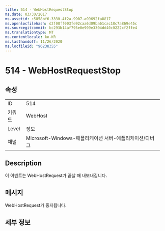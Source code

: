 ```yaml
---
title: 514 - WebHostRequestStop
ms.date: 03/30/2017
ms.assetid: c5858bf6-3330-4f2a-9907-a99692fa8817
ms.openlocfilehash: d2f08ff003fe92caa6d09ba61cac18c7a869e45c
ms.sourcegitcommit: bc293b14af795e0e999e3304dd40c0222cf2ffe4
ms.translationtype: MT
ms.contentlocale: ko-KR
ms.lasthandoff: 11/26/2020
ms.locfileid: "96238355"
---
```

# <a name="514---webhostrequeststop"></a>514 - WebHostRequestStop

## <a name="properties"></a>속성  
  
|||  
|-|-|  
|ID|514|  
|키워드|WebHost|  
|Level|정보|  
|채널|Microsoft-Windows-애플리케이션 서버-애플리케이션/디버그|  
  
## <a name="description"></a>Description  

 이 이벤트는 WebHostRequest가 끝날 때 내보내집니다.  
  
## <a name="message"></a>메시지  

 WebHostRequest가 중지됩니다.  
  
## <a name="details"></a>세부 정보
